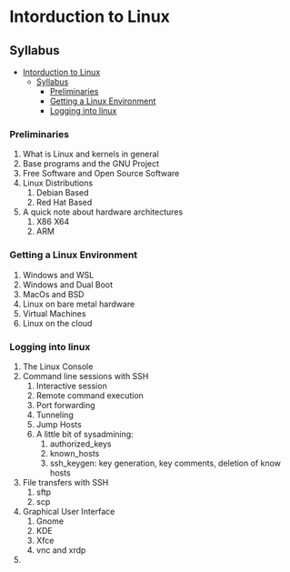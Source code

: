 # Intorduction to Linux

## Syllabus
- [Intorduction to Linux](#intorduction-to-linux)
  - [Syllabus](#syllabus)
    - [Preliminaries](#preliminaries)
    - [Getting a Linux Environment](#getting-a-linux-environment)
    - [Logging into linux](#logging-into-linux)

### Preliminaries
1. What is Linux and kernels in general
2. Base programs and the GNU Project
3. Free Software and Open Source Software
4. Linux Distributions
   1. Debian Based
   2. Red Hat Based
5. A quick note about hardware architectures
   1. X86 X64
   2. ARM
### Getting a Linux Environment
1. Windows and WSL
2. Windows and Dual Boot
3. MacOs and BSD
4. Linux on bare metal hardware
5. Virtual Machines
6. Linux on the cloud

### Logging into linux
1. The Linux Console
2. Command line sessions with SSH
   1. Interactive session
   2. Remote command execution
   3. Port forwarding
   4. Tunneling
   5. Jump Hosts
   6. A little bit of sysadmining:
      1. authorized_keys
      2. known_hosts
      3. ssh_keygen: key generation, key comments, deletion of know hosts
3. File transfers with SSH
   1. sftp
   2. scp
4. Graphical User Interface
   1. Gnome
   2. KDE
   3. Xfce
   4. vnc and xrdp
5. 